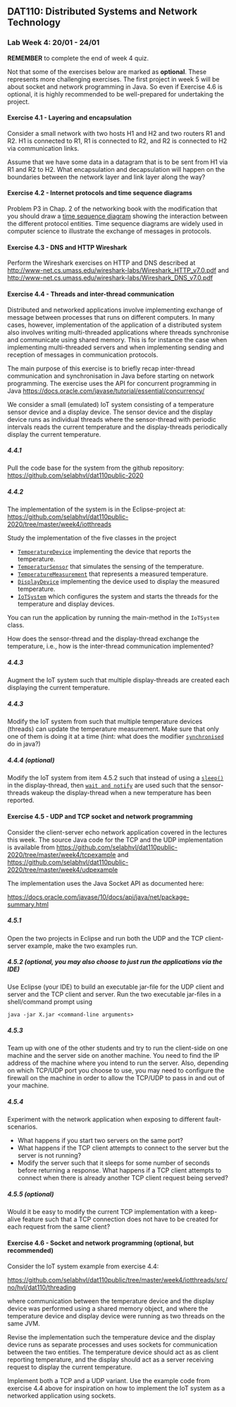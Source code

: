 ## DAT110: Distributed Systems and Network Technology

### Lab Week 4: 20/01 - 24/01

**REMEMBER** to complete the end of week 4 quiz.

Not that some of the exercises below are marked as **optional**. These represents more challenging exercises. The first project in week 5 will be about socket and network programming in Java. So even if Exercise 4.6 is optional, it is highly recommended to be well-prepared for undertaking the project.

#### Exercise 4.1 - Layering and encapsulation

Consider a small network with two hosts H1 and H2 and two routers R1 and R2. H1 is connected to R1, R1 is connected to R2, and R2 is connected to H2 via communication links.

Assume that we have some data in a datagram that is to be sent from H1 via R1 and R2 to H2. What encapsulation and decapsulation will happen on the boundaries between the network layer and link layer along the way?

#### Exercise 4.2 - Internet protocols and time sequence diagrams

Problem P3 in Chap. 2 of the networking book with the modification that you should draw a [time sequence diagram]( https://en.wikipedia.org/wiki/Sequence_diagram) showing the interaction between the different protocol entities. Time sequence diagrams are widely used in computer science to illustrate the exchange of messages in protocols.

#### Exercise 4.3 - DNS and HTTP Wireshark

Perform the Wireshark exercises on HTTP and DNS described at http://www-net.cs.umass.edu/wireshark-labs/Wireshark_HTTP_v7.0.pdf and http://www-net.cs.umass.edu/wireshark-labs/Wireshark_DNS_v7.0.pdf

#### Exercise 4.4 - Threads and inter-thread communication

Distributed and networked applications involve implementing exchange of message between processes that runs on different computers. In many cases, however, implementation of the application of a distributed system also involves writing multi-threaded applications where threads synchronise and communicate using shared memory. This is for instance the case when implementing multi-threaded servers and when implementing sending and reception of messages in communication protocols.

The main purpose of this exercise is to briefly recap inter-thread communication and synchronisation in Java before starting on network programming. The exercise uses the API for concurrent programming in Java https://docs.oracle.com/javase/tutorial/essential/concurrency/

We consider a small (emulated) IoT system consisting of a temperature sensor device and a display device. The sensor device and the display device runs as individual threads where the sensor-thread with periodic intervals reads the current temperature and the display-threads periodically display the current temperature.

##### 4.4.1

Pull the code base for the system from the github repository: https://github.com/selabhvl/dat110public-2020

##### 4.4.2

The implementation of the system is in the Eclipse-project at: https://github.com/selabhvl/dat110public-2020/tree/master/week4/iotthreads

Study the implementation of the five classes in the project

- [`TemperatureDevice`](https://github.com/selabhvl/dat110public-2020/blob/master/week4/iotthreads/src/no/hvl/dat110/threading/TemperatureDevice.java) implementing the device that reports the temperature.
- [`TemperaturSensor`](https://github.com/selabhvl/dat110public-2020/blob/master/week4/iotthreads/src/no/hvl/dat110/threading/TemperatureSensor.java) that simulates the sensing of the temperature.
- [`TemperatureMeasurement`](https://github.com/selabhvl/dat110public-2020/blob/master/week4/iotthreads/src/no/hvl/dat110/threading/TemperatureMeasurement.java) that represents a measured temperature.
- [`DisplayDevice`](https://github.com/selabhvl/dat110public-2020/blob/master/week4/iotthreads/src/no/hvl/dat110/threading/DisplayDevice.java) implementing the device used to display the measured temperature.
- [`IoTSystem`](https://github.com/selabhvl/dat110public-2020/blob/master/week4/iotthreads/src/no/hvl/dat110/threading/IoTSystem.java) which configures the system and starts the threads for the temperature and display devices.

You can run the application by running the main-method in the `IoTSystem` class.

How does the sensor-thread and the display-thread exchange the temperature, i.e., how is the inter-thread communication implemented?

##### 4.4.3

Augment the IoT system such that multiple display-threads are created each displaying the current temperature.

##### 4.4.3

Modify the IoT system from such that multiple temperature devices (threads) can update the temperature measurement. Make sure that only one of them is doing it at a time (hint: what does the modifier [`synchronised`](https://docs.oracle.com/javase/tutorial/essential/concurrency/syncmeth.html) do in java?)

##### 4.4.4 (optional)

Modify the IoT system from item 4.5.2 such that instead of using a [`sleep()`](https://docs.oracle.com/javase/tutorial/essential/concurrency/sleep.html) in the display-thread, then [`wait and notify`](https://docs.oracle.com/javase/tutorial/essential/concurrency/guardmeth.html) are used such that the sensor-threads wakeup the display-thread when a new temperature has been reported.

#### Exercise 4.5 - UDP and TCP socket and network programming

Consider the client-server echo network application covered in the lectures this week. The source Java code for the TCP and the UDP implementation is available from https://github.com/selabhvl/dat110public-2020/tree/master/week4/tcpexample and https://github.com/selabhvl/dat110public-2020/tree/master/week4/udpexample

The implementation uses the Java Socket API as documented here:

https://docs.oracle.com/javase/10/docs/api/java/net/package-summary.html

##### 4.5.1

Open the two projects in Eclipse and run both the UDP and the TCP client-server example, make the two examples run.

##### 4.5.2 (optional, you may also choose to just run the applications via the IDE)

Use Eclipse (your IDE) to build an executable jar-file for the UDP client and server and the TCP client and server. Run the two executable jar-files in a shell/command prompt using

`
java -jar X.jar <command-line arguments>
`

##### 4.5.3

Team up with one of the other students and try to run the client-side on one machine and the server side on another machine. You need to find the IP address of the machine where you intend to run the server. Also, depending on which TCP/UDP port you choose to use, you may need to configure the firewall on the machine in order to allow the TCP/UDP to pass in and out of your machine.

##### 4.5.4

Experiment with the network application when exposing to different fault-scenarios.

- What happens if you start two servers on the same port?
- What happens if the TCP client attempts to connect to the server but the server is not running?
- Modify the server such that it sleeps for some number of seconds before returning a response. What happens if a TCP client attempts to connect when there is already another TCP client request being served?

##### 4.5.5 (optional)

Would it be easy to modify the current TCP implementation with a keep-alive feature such that a TCP connection does not have to be created for each request from the same client?

#### Exercise 4.6 - Socket and network programming (optional, but recommended)

Consider the IoT system example from exercise 4.4:

https://github.com/selabhvl/dat110public/tree/master/week4/iotthreads/src/no/hvl/dat110/threading

where communication between the temperature device and the display device was performed using a shared memory object, and where the temperature device and display device were running as two threads on the same JVM.

Revise the implementation such the temperature device and the display device runs as separate processes and uses sockets for communication between the two entities. The temperature device should act as as client reporting temperature, and the display should act as a server receiving request to display the current temperature.

Implement both a TCP and a UDP variant. Use the example code from exercise 4.4 above for inspiration on how to implement the IoT system as a networked application using sockets.
